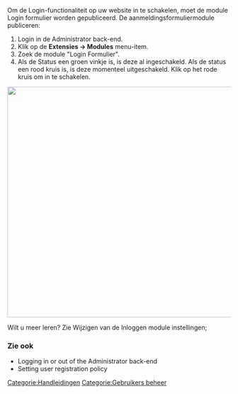 <!-- Filename: Enabling_the_Login_Form_module / Display title: Publiceren van de Inloggen module -->

Om de Login-functionaliteit op uw website in te schakelen, moet de
module Login formulier worden gepubliceerd. De
aanmeldingsformuliermodule publiceren:

1.  Login in de Administrator back-end.
2.  Klik op de **Extensies **→** Modules** menu-item.
3.  Zoek de module "Login Formulier".
4.  Als de Status een groen vinkje is, is deze al ingeschakeld. Als de
    status een rood kruis is, is deze momenteel uitgeschakeld. Klik op
    het rode kruis om in te schakelen.

<img
src="https://docs.joomla.org/images/thumb/b/b5/Login_module_j39.png/300px-Login_module_j39.png"
class="thumbimage" decoding="async"
srcset="https://docs.joomla.org/images/thumb/b/b5/Login_module_j39.png/450px-Login_module_j39.png 1.5x, https://docs.joomla.org/images/thumb/b/b5/Login_module_j39.png/600px-Login_module_j39.png 2x"
data-file-width="900" data-file-height="520" width="900" height="520" />

Wilt u meer leren? Zie  Wijzigen van de Inloggen module
instellingen;

### Zie ook

-  Logging in or out of the Administrator
  back-end
-  Setting user registration
  policy


<a
href="https://docs.joomla.org/index.php?title=Categorie:Handleidingen&amp;action=edit&amp;redlink=1"
class="new"
title="Categorie:Handleidingen (page does not exist)">Categorie:Handleidingen</a>
<a
href="https://docs.joomla.org/index.php?title=Categorie:Gebruikers_beheer&amp;action=edit&amp;redlink=1"
class="new"
title="Categorie:Gebruikers beheer (page does not exist)">Categorie:Gebruikers
beheer</a>
